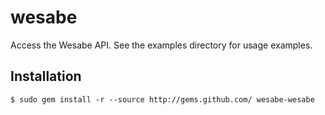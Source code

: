 wesabe
======

Access the Wesabe API. See the examples directory for usage examples.

Installation
------------

    $ sudo gem install -r --source http://gems.github.com/ wesabe-wesabe
